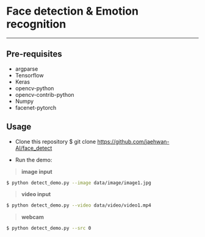 # Face detection & Emotion recognition
------------------------------------------------

## Pre-requisites

* argparse
* Tensorflow
* Keras
* opencv-python
* opencv-contrib-python
* Numpy
* facenet-pytorch

## Usage

* Clone this repository
$ git clone https://github.com/jaehwan-AI/face_detect

* Run the demo:

>**image input**
```bash
$ python detect_demo.py --image data/image/image1.jpg
```

>**video input**
```bash
$ python detect_demo.py --video data/video/video1.mp4
```

>**webcam**
```bash
$ python detect_demo.py --src 0
```



